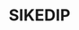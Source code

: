 ---
title: "SIKEDIP"
desc: "Sistem Kelola Daftar Informasi Provinsi Kalimantan Barat"
logo: /layanan/logo/sikedip.png
eurl: https://sikedip.kalbarprov.go.id/
---